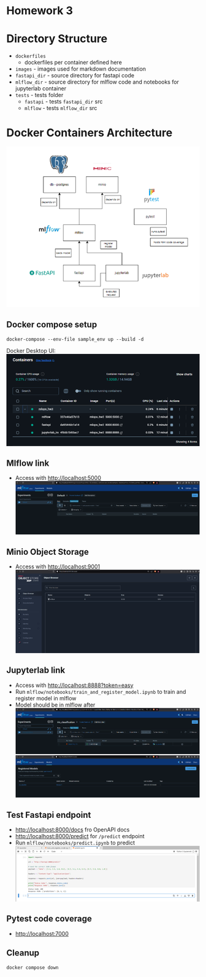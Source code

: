# Homework 3

# Directory Structure
- `dockerfiles`
  - dockerfiles per container defined here
- `images` - images used for markdown documentation
- `fastapi_dir` - source directory for fastapi code
- `mlflow_dir` - source directory for mlflow code and notebooks for jupyterlab container
- `tests` - tests folder
  - `fastapi` - tests `fastapi_dir` src
  - `mlflow` - tests `mlflow_dir` src

# Docker Containers Architecture
![guide](images/architecture.png)
 
## Docker compose setup
```commandline
docker-compose --env-file sample_env up --build -d
```
Docker Desktop UI:
![ui](images/ui.png)


## Mlflow link
- Access with [http://localhost:5000](http://localhost:5000)
  ![1](images/1.png)

## Minio Object Storage
- Access with [http://localhost:9001](http://localhost:9001)
  ![mini](images/mini.png)

## Jupyterlab link
- Access with [http://localhost:8888?token=easy](http://localhost:8888?token=easy)
- Run `mlflow/notebooks/train_and_register_model.ipynb` to train and register model in mlflow
- Model should be in mlflow after 
  ![2](images/2.png)
  ![3](images/3.png)

## Test Fastapi endpoint
- [http://localhost:8000/docs](http://localhost:8000/docs) fro OpenAPI docs
- [http://localhost:8000/predict](http://localhost:8000/predict) for `/predict` endpoint
- Run `mlflow/notebooks/predict.ipynb` to predict
  ![4](images/4.png)

## Pytest code coverage
- [http://localhost:7000](http://localhost:7000)

## Cleanup
```commandline
docker compose down
```
  
